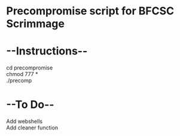 # Precompromise script for BFCSC Scrimmage  
  
# --Instructions--  
cd precompromise  
chmod 777 *  
./precomp  



# --To Do--  
Add webshells  
Add cleaner function
